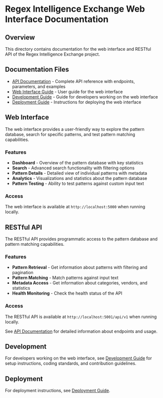 # Regex Intelligence Exchange Web Interface Documentation

## Overview

This directory contains documentation for the web interface and RESTful API of the Regex Intelligence Exchange project.

## Documentation Files

- [API Documentation](api.md) - Complete API reference with endpoints, parameters, and examples
- [Web Interface Guide](web-interface.md) - User guide for the web interface
- [Development Guide](development.md) - Guide for developers working on the web interface
- [Deployment Guide](deployment.md) - Instructions for deploying the web interface

## Web Interface

The web interface provides a user-friendly way to explore the pattern database, search for specific patterns, and test pattern matching capabilities.

### Features

- **Dashboard** - Overview of the pattern database with key statistics
- **Search** - Advanced search functionality with filtering options
- **Pattern Details** - Detailed view of individual patterns with metadata
- **Analytics** - Visualizations and statistics about the pattern database
- **Pattern Testing** - Ability to test patterns against custom input text

### Access

The web interface is available at `http://localhost:5000` when running locally.

## RESTful API

The RESTful API provides programmatic access to the pattern database and pattern matching capabilities.

### Features

- **Pattern Retrieval** - Get information about patterns with filtering and pagination
- **Pattern Matching** - Match patterns against input text
- **Metadata Access** - Get information about categories, vendors, and statistics
- **Health Monitoring** - Check the health status of the API

### Access

The RESTful API is available at `http://localhost:5001/api/v1` when running locally.

See [API Documentation](api.md) for detailed information about endpoints and usage.

## Development

For developers working on the web interface, see [Development Guide](development.md) for setup instructions, coding standards, and contribution guidelines.

## Deployment

For deployment instructions, see [Deployment Guide](deployment.md).